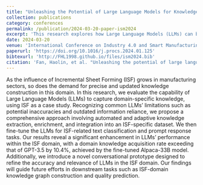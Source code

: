 ```yaml
---
title: "Unleashing the Potential of Large Language Models for Knowledge Augmentation: A Practical Experiment on Incremental Sheet Forming"
collection: publications
category: conferences
permalink: /publication/2024-03-20-paper-ism2024
excerpt: 'This research explores how Large Language Models (LLMs) can be adapted to better understand and operate within the Incremental Sheet Forming (ISF) domain. By developing an automated pipeline for extracting and enriching ISF-specific knowledge, and fine-tuning models like Alpaca-33B, the study achieves a 10.4% improvement in domain knowledge acquisition over GPT-3.5. A new conversational prototype further boosts accuracy and relevance, paving the way for advanced ISF applications such as knowledge graphs and quality prediction.'
date: 2024-03-20
venue: 'International Conference on Industry 4.0 and Smart Manufacturing (ISM) 2024'
paperurl: 'https://doi.org/10.1016/j.procs.2024.01.125'
bibtexurl: 'http://FHL1998.github.io/files/ism2024.bib'
citation: 'Fan, Haolin, et al. "Unleashing the potential of large language models for knowledge augmentation: A practical experiment on incremental sheet forming." Procedia Computer Science 232 (2024): 1269-1278.'
---
```


As the influence of Incremental Sheet Forming (ISF) grows in manufacturing sectors, so does the demand for precise and updated knowledge construction in this domain. In this research, we evaluate the capability of Large Language Models (LLMs) to capture domain-specific knowledge, using ISF as a case study. Recognizing common LLMs’ limitations such as potential inaccuracies and outdated information reliance, we propose a comprehensive approach involving automated and adaptive knowledge extraction, enrichment, and integration into an ISF-specific dataset. We then fine-tune the LLMs for ISF-related text classification and prompt response tasks. Our results reveal a significant enhancement in LLMs’ performance within the ISF domain, with a domain knowledge acquisition rate exceeding that of GPT-3.5 by 10.4%, achieved by the fine-tuned Alpaca-33B model. Additionally, we introduce a novel conversational prototype designed to refine the accuracy and relevance of LLMs in the ISF domain. Our findings will guide future efforts in downstream tasks such as ISF-domain knowledge graph construction and quality prediction.

